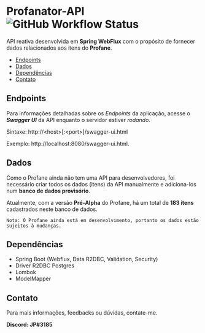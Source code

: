# Profanator-API ![GitHub Workflow Status](https://img.shields.io/github/actions/workflow/status/J-Player/Profanator-API/gradle.yml)
API reativa desenvolvida em **Spring WebFlux** com o propósito de fornecer dados relacionados aos itens do **Profane**.

- [Endpoints](https://github.com/J-Player/Profanator-API#endpoints)
- [Dados](https://github.com/J-Player/Profanator-API#dados)
- [Dependências](https://github.com/J-Player/Profanator-API#depend%C3%AAncias)
- [Contato](https://github.com/J-Player/Profanator-API#contato)

## Endpoints
Para informações detalhadas sobre os _Endpoints_ da aplicação, acesse o **_Swagger UI_** da API enquanto o servidor
estiver *rodando*.

Sintaxe: http://&lt;host&gt;[:&lt;port&gt;]/swagger-ui.html

Exemplo: http://localhost:8080/swagger-ui.html.

## Dados
Como o Profane ainda não tem uma API para desenvolvedores, foi necessário criar todos os dados (itens) da API
manualmente e adiciona-los num **banco de dados provisório**.

Atualmente, com a versão **Pré-Alpha** do Profane, há um total de **183 itens** cadastrados neste banco de dados.

`Nota: O Profane ainda está em desenvolvimento, portanto os dados estão sujeitos à mudanças.`

## Dependências
- Spring Boot (Webflux, Data R2DBC, Validation, Security)
- Driver R2DBC Postgres
- Lombok
- ModelMapper

## Contato
Para mais informações, feedbacks ou dúvidas, contate-me.

**Discord: JP#3185**
